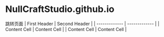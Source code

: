 # NullCraftStudio.github.io
跳转页面
| First Header  | Second Header |
| ------------- | ------------- |
| Content Cell  | Content Cell  |
| Content Cell  | Content Cell  |
